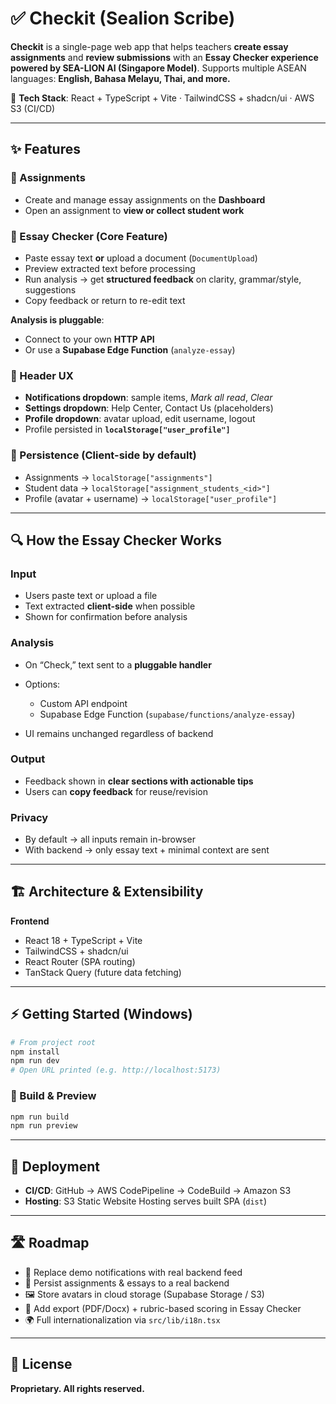 

# ✅ Checkit (Sealion Scribe)

**Checkit** is a single-page web app that helps teachers **create essay assignments** and **review submissions** with an **Essay Checker experience powered by SEA-LION AI (Singapore Model)**.
Supports multiple ASEAN languages: **English, Bahasa Melayu, Thai, and more.**

🔧 **Tech Stack**: React + TypeScript + Vite · TailwindCSS + shadcn/ui · AWS S3 (CI/CD)

---

## ✨ Features

### 📘 Assignments

* Create and manage essay assignments on the **Dashboard**
* Open an assignment to **view or collect student work**

### 📝 Essay Checker (Core Feature)

* Paste essay text **or** upload a document (`DocumentUpload`)
* Preview extracted text before processing
* Run analysis → get **structured feedback** on clarity, grammar/style, suggestions
* Copy feedback or return to re-edit text

**Analysis is pluggable**:

* Connect to your own **HTTP API**
* Or use a **Supabase Edge Function** (`analyze-essay`)

### 🧭 Header UX

* **Notifications dropdown**: sample items, *Mark all read*, *Clear*
* **Settings dropdown**: Help Center, Contact Us (placeholders)
* **Profile dropdown**: avatar upload, edit username, logout
* Profile persisted in **`localStorage["user_profile"]`**

### 💾 Persistence (Client-side by default)

* Assignments → `localStorage["assignments"]`
* Student data → `localStorage["assignment_students_<id>"]`
* Profile (avatar + username) → `localStorage["user_profile"]`

---

## 🔍 How the Essay Checker Works

### **Input**

* Users paste text or upload a file
* Text extracted **client-side** when possible
* Shown for confirmation before analysis

### **Analysis**

* On “Check,” text sent to a **pluggable handler**
* Options:

  * Custom API endpoint
  * Supabase Edge Function (`supabase/functions/analyze-essay`)
* UI remains unchanged regardless of backend

### **Output**

* Feedback shown in **clear sections with actionable tips**
* Users can **copy feedback** for reuse/revision

### **Privacy**

* By default → all inputs remain in-browser
* With backend → only essay text + minimal context are sent

---

## 🏗 Architecture & Extensibility

**Frontend**

* React 18 + TypeScript + Vite
* TailwindCSS + shadcn/ui
* React Router (SPA routing)
* TanStack Query (future data fetching)

---

## ⚡ Getting Started (Windows)

```bash
# From project root
npm install
npm run dev
# Open URL printed (e.g. http://localhost:5173)
```

### 🔨 Build & Preview

```bash
npm run build
npm run preview
```

---

## 🚀 Deployment

* **CI/CD**: GitHub → AWS CodePipeline → CodeBuild → Amazon S3
* **Hosting**: S3 Static Website Hosting serves built SPA (`dist`)

---

## 🛣 Roadmap

* 🔔 Replace demo notifications with real backend feed
* 📂 Persist assignments & essays to a real backend
* 🖼 Store avatars in cloud storage (Supabase Storage / S3)
* 📑 Add export (PDF/Docx) + rubric-based scoring in Essay Checker
* 🌍 Full internationalization via `src/lib/i18n.tsx`

---

## 📄 License

**Proprietary. All rights reserved.**


